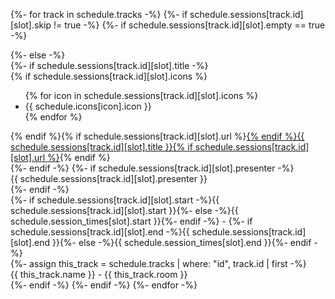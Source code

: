 {%- for track in schedule.tracks -%}
  {%- if schedule.sessions[track.id][slot].skip != true -%}
    {%- if schedule.sessions[track.id][slot].empty == true -%}
      <div class="empty {% if schedule.sessions[track.id][slot].length > 1 %}rows-{{ schedule.sessions[track.id][slot].length }}{% endif %}"></div>
    {%- else -%}
      <div class="session {{ track.id }} {% if schedule.sessions[track.id][slot].length > 1 %}rows-{{ schedule.sessions[track.id][slot].length }}{% endif %}">
        {%- if schedule.sessions[track.id][slot].title -%}<div class="title">{% if schedule.sessions[track.id][slot].icons %}<div class="icon-tags"><ul>{% for icon in schedule.sessions[track.id][slot].icons %}<li aria-label="{{ schedule.icons[icon].label }}"><span aria-hidden="true">{{ schedule.icons[icon].icon }}</span></li>{% endfor %}</ul></div>{% endif %}{% if schedule.sessions[track.id][slot].url %}<a href="{{ schedule.sessions[track.id][slot].url }}" x-target="{{ schedule.sessions[track.id][slot].url | split: '#' | last }}">{% endif %}{{ schedule.sessions[track.id][slot].title }}{% if schedule.sessions[track.id][slot].url %}</a>{% endif %}</div>{%- endif -%}
        {%- if schedule.sessions[track.id][slot].presenter -%}<div class="presenter">{{ schedule.sessions[track.id][slot].presenter }}</div>{%- endif -%}
        <div class="times">{%- if schedule.sessions[track.id][slot].start -%}{{ schedule.sessions[track.id][slot].start }}{%- else -%}{{ schedule.session_times[slot].start }}{%- endif -%} - {%- if schedule.sessions[track.id][slot].end -%}{{ schedule.sessions[track.id][slot].end }}{%- else -%}{{ schedule.session_times[slot].end }}{%- endif -%}</div>
        {%- assign this_track = schedule.tracks | where: "id", track.id | first -%}
        <div class="room">{{ this_track.name }} - {{ this_track.room }}</div>
      </div>
    {%- endif -%}
  {%- endif -%}
{%- endfor -%}